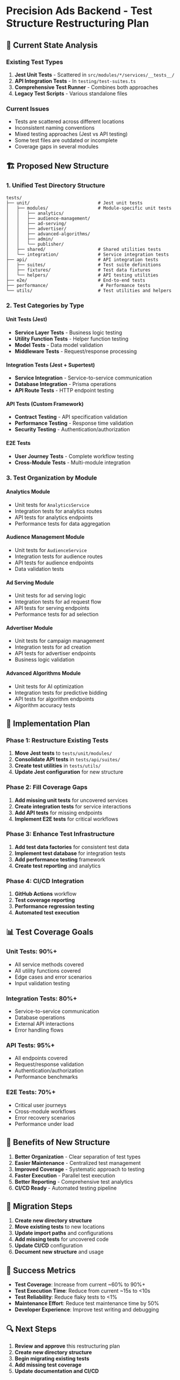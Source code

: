# Precision Ads Backend - Test Structure Restructuring Plan

## 🎯 **Current State Analysis**

### **Existing Test Types**
1. **Jest Unit Tests** - Scattered in `src/modules/*/services/__tests__/`
2. **API Integration Tests** - In `testing/test-suites.ts`
3. **Comprehensive Test Runner** - Combines both approaches
4. **Legacy Test Scripts** - Various standalone files

### **Current Issues**
- Tests are scattered across different locations
- Inconsistent naming conventions
- Mixed testing approaches (Jest vs API testing)
- Some test files are outdated or incomplete
- Coverage gaps in several modules

## 🏗️ **Proposed New Structure**

### **1. Unified Test Directory Structure**
```
tests/
├── unit/                          # Jest unit tests
│   ├── modules/                   # Module-specific unit tests
│   │   ├── analytics/
│   │   ├── audience-management/
│   │   ├── ad-serving/
│   │   ├── advertiser/
│   │   ├── advanced-algorithms/
│   │   ├── admin/
│   │   └── publisher/
│   ├── shared/                    # Shared utilities tests
│   └── integration/               # Service integration tests
├── api/                           # API integration tests
│   ├── suites/                    # Test suite definitions
│   ├── fixtures/                  # Test data fixtures
│   └── helpers/                   # API testing utilities
├── e2e/                           # End-to-end tests
├── performance/                    # Performance tests
└── utils/                         # Test utilities and helpers
```

### **2. Test Categories by Type**

#### **Unit Tests (Jest)**
- **Service Layer Tests** - Business logic testing
- **Utility Function Tests** - Helper function testing
- **Model Tests** - Data model validation
- **Middleware Tests** - Request/response processing

#### **Integration Tests (Jest + Supertest)**
- **Service Integration** - Service-to-service communication
- **Database Integration** - Prisma operations
- **API Route Tests** - HTTP endpoint testing

#### **API Tests (Custom Framework)**
- **Contract Testing** - API specification validation
- **Performance Testing** - Response time validation
- **Security Testing** - Authentication/authorization

#### **E2E Tests**
- **User Journey Tests** - Complete workflow testing
- **Cross-Module Tests** - Multi-module integration

### **3. Test Organization by Module**

#### **Analytics Module**
- Unit tests for `AnalyticsService`
- Integration tests for analytics routes
- API tests for analytics endpoints
- Performance tests for data aggregation

#### **Audience Management Module**
- Unit tests for `AudienceService`
- Integration tests for audience routes
- API tests for audience endpoints
- Data validation tests

#### **Ad Serving Module**
- Unit tests for ad serving logic
- Integration tests for ad request flow
- API tests for serving endpoints
- Performance tests for ad selection

#### **Advertiser Module**
- Unit tests for campaign management
- Integration tests for ad creation
- API tests for advertiser endpoints
- Business logic validation

#### **Advanced Algorithms Module**
- Unit tests for AI optimization
- Integration tests for predictive bidding
- API tests for algorithm endpoints
- Algorithm accuracy tests

## 🔧 **Implementation Plan**

### **Phase 1: Restructure Existing Tests**
1. **Move Jest tests** to `tests/unit/modules/`
2. **Consolidate API tests** in `tests/api/suites/`
3. **Create test utilities** in `tests/utils/`
4. **Update Jest configuration** for new structure

### **Phase 2: Fill Coverage Gaps**
1. **Add missing unit tests** for uncovered services
2. **Create integration tests** for service interactions
3. **Add API tests** for missing endpoints
4. **Implement E2E tests** for critical workflows

### **Phase 3: Enhance Test Infrastructure**
1. **Add test data factories** for consistent test data
2. **Implement test database** for integration tests
3. **Add performance testing** framework
4. **Create test reporting** and analytics

### **Phase 4: CI/CD Integration**
1. **GitHub Actions** workflow
2. **Test coverage reporting**
3. **Performance regression testing**
4. **Automated test execution**

## 📊 **Test Coverage Goals**

### **Unit Tests: 90%+**
- All service methods covered
- All utility functions covered
- Edge cases and error scenarios
- Input validation testing

### **Integration Tests: 80%+**
- Service-to-service communication
- Database operations
- External API interactions
- Error handling flows

### **API Tests: 95%+**
- All endpoints covered
- Request/response validation
- Authentication/authorization
- Performance benchmarks

### **E2E Tests: 70%+**
- Critical user journeys
- Cross-module workflows
- Error recovery scenarios
- Performance under load

## 🚀 **Benefits of New Structure**

1. **Better Organization** - Clear separation of test types
2. **Easier Maintenance** - Centralized test management
3. **Improved Coverage** - Systematic approach to testing
4. **Faster Execution** - Parallel test execution
5. **Better Reporting** - Comprehensive test analytics
6. **CI/CD Ready** - Automated testing pipeline

## 📝 **Migration Steps**

1. **Create new directory structure**
2. **Move existing tests** to new locations
3. **Update import paths** and configurations
4. **Add missing tests** for uncovered code
5. **Update CI/CD** configuration
6. **Document new structure** and usage

## 🎯 **Success Metrics**

- **Test Coverage**: Increase from current ~60% to 90%+
- **Test Execution Time**: Reduce from current ~15s to <10s
- **Test Reliability**: Reduce flaky tests to <1%
- **Maintenance Effort**: Reduce test maintenance time by 50%
- **Developer Experience**: Improve test writing and debugging

## 🔍 **Next Steps**

1. **Review and approve** this restructuring plan
2. **Create new directory structure**
3. **Begin migrating existing tests**
4. **Add missing test coverage**
5. **Update documentation and CI/CD** 